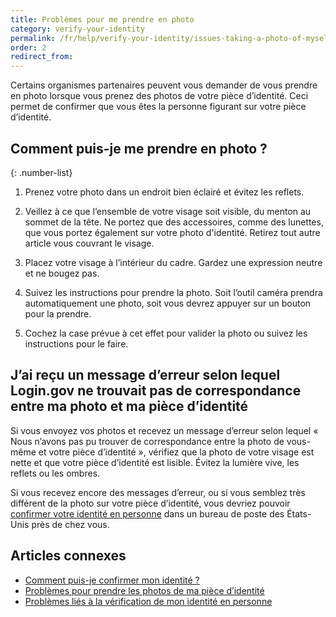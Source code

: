 ```yaml
---
title: Problèmes pour me prendre en photo
category: verify-your-identity
permalink: /fr/help/verify-your-identity/issues-taking-a-photo-of-myself/
order: 2
redirect_from:
---
```


Certains organismes partenaires peuvent vous demander de vous prendre en photo lorsque vous prenez des photos de votre pièce d’identité. Ceci permet de confirmer que vous êtes la personne figurant sur votre pièce d’identité.

## Comment puis-je me prendre en photo ?

{: .number-list}

1. Prenez votre photo dans un endroit bien éclairé et évitez les reflets.

2. Veillez à ce que l’ensemble de votre visage soit visible, du menton au sommet de la tête. Ne portez que des accessoires, comme des lunettes, que vous portez également sur votre photo d'identité. Retirez tout autre article vous couvrant le visage.

3. Placez votre visage à l’intérieur du cadre. Gardez une expression neutre et ne bougez pas.

4. Suivez les instructions pour prendre la photo. Soit l’outil caméra prendra automatiquement une photo, soit vous devrez appuyer sur un bouton pour la prendre.

5. Cochez la case prévue à cet effet pour valider la photo ou suivez les instructions pour le faire.

## J’ai reçu un message d’erreur selon lequel Login.gov ne trouvait pas de correspondance entre ma photo et ma pièce d’identité

Si vous envoyez vos photos et recevez un message d’erreur selon lequel « Nous n’avons pas pu trouver de correspondance entre la photo de vous-même et votre pièce d’identité », vérifiez que la photo de votre visage est nette et que votre pièce d’identité est lisible. Évitez la lumière vive, les reflets ou les ombres.

Si vous recevez encore des messages d’erreur, ou si vous semblez très différent de la photo sur votre pièce d’identité, vous devriez pouvoir [confirmer votre identité en personne](/fr/help/verify-your-identity/verify-your-identity-in-person/) dans un bureau de poste des États-Unis près de chez vous.


## Articles connexes

* [Comment puis-je confirmer mon identité ?](/fr/help/verify-your-identity/overview/)
* [Problèmes pour prendre les photos de ma pièce d’identité](/fr/help/verify-your-identity/how-to-take-photos-to-verify-your-identity/)
* [Problèmes liés à la vérification de mon identité en personne](/fr/help/verify-your-identity/verify-your-identity-in-person/)
